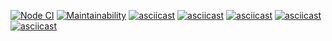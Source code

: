 [![Node CI](https://github.com/mishchenkoandrey/frontend-project-lvl1/workflows/Node%20CI/badge.svg)](https://github.com/mishchenkoandrey/frontend-project-lvl1/actions)
[![Maintainability](https://api.codeclimate.com/v1/badges/1345e84d6a8a763d1aa7/maintainability)](https://codeclimate.com/github/mishchenkoandrey/frontend-project-lvl1/maintainability)
[![asciicast](https://asciinema.org/a/KQwfSwuPNYTczAvglRBgrl1Vg.svg)](https://asciinema.org/a/KQwfSwuPNYTczAvglRBgrl1Vg)
[![asciicast](https://asciinema.org/a/dhmAYWPKli0rOMcBystiG8FyQ.svg)](https://asciinema.org/a/dhmAYWPKli0rOMcBystiG8FyQ)
[![asciicast](https://asciinema.org/a/bahnLWSdKcYfJAMARM5wVIXZ7.svg)](https://asciinema.org/a/bahnLWSdKcYfJAMARM5wVIXZ7)
[![asciicast](https://asciinema.org/a/rgyQeS78eMJaL0RunOjgtdT8Y.svg)](https://asciinema.org/a/rgyQeS78eMJaL0RunOjgtdT8Y)
[![asciicast](https://asciinema.org/a/Qzz51TAWfilXKCjVxfQ31quwK.svg)](https://asciinema.org/a/Qzz51TAWfilXKCjVxfQ31quwK)